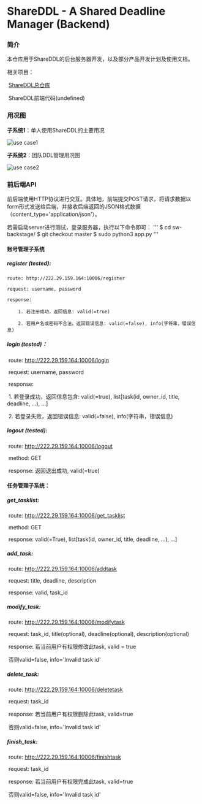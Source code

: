 # ShareDDL - A Shared Deadline Manager (Backend)

### 简介

本仓库用于ShareDDL的后台服务器开发，以及部分产品开发计划及使用文档。

相关项目：

​	[ShareDDL总仓库](https://github.com/ktxlh/sw-gp4)

​	ShareDDL前端代码(undefined)	



### 用况图

**子系统1**：单人使用ShareDDL的主要用况

![use case1](https://github.com/sunyuqi148/sw-backstage/tree/master/data/image/UseCase1.jpg)

**子系统2**：团队DDL管理用况图

![use case2](https://github.com/sunyuqi148/sw-backstage/tree/master/data/image/UseCase2.jpg)

### 前后端API

前后端使用HTTP协议进行交互。具体地，前端提交POST请求，将请求数据以form形式发送给后端，并接收后端返回的JSON格式数据（content_type='application/json'）。

若需启动server进行测试，登录服务器，执行以下命令即可：
'''
$ cd sw-backstage/
$ git checkout master
$ sudo python3 app.py
'''


#### 账号管理子系统

##### register (tested):

	route: http://222.29.159.164:10006/register
	
	request: username, password
	
	response: 
	
		1. 若注册成功，返回信息: valid(=true)
	
		2. 若用户名或密码不合法，返回错误信息: valid(=false), info(字符串，错误信息)

##### login (tested)：

​	route: http://222.29.159.164:10006/login

​	request: username, password

​	response: 

​		1. 若登录成功，返回信息包含: valid(=true), list[task(id, owner_id, title, deadline, ...), ...]

​		2. 若登录失败，返回错误信息: valid(=false), info(字符串，错误信息)

##### logout (tested):

​	route: http://222.29.159.164:10006/logout

​	method: GET

​	response: 返回退出成功, valid(=true)

#### 任务管理子系统：

##### get_tasklist:

​	route: http://222.29.159.164:10006/get_tasklist

​	method: GET

​	response: valid(=True), list[task(id, owner_id, title, deadline, ...), ...]

##### add_task:

​	route: http://222.29.159.164:10006/addtask

​	request: title, deadline, description

​	response: valid, task_id

##### modify_task:

​	route: http://222.29.159.164:10006/modifytask

​	request: task_id, title(optional), deadline(optional), description(optional)

​	response: 若当前用户有权限修改此task, valid = true

​			 否则valid=false, info='Invalid task id'

##### delete_task:

​	route: http://222.29.159.164:10006/deletetask

​	request: task_id

​	response: 若当前用户有权限删除此task, valid=true

​			否则valid=false, info='Invalid task id'

##### finish_task:

​	route: http://222.29.159.164:10006/finishtask

​	request: task_id

​	response: 若当前用户有权限完成此task, valid=true

​			否则valid=false, info='Invalid task id'